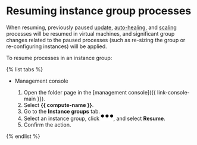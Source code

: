 # Resuming instance group processes

When resuming, previously paused [update](../../concepts/instance-groups/deploy/), [auto-healing](../../concepts/instance-groups/autohealing.md), and [scaling](../../concepts/instance-groups/policies/scale-policy.md) processes will be resumed in virtual machines, and significant group changes related to the paused processes (such as re-sizing the group or re-configuring instances) will be applied.

To resume processes in an instance group:

{% list tabs %}

- Management console

  1. Open the folder page in the [management console]({{ link-console-main }}).
  1. Select **{{ compute-name }}**.
  1. Go to the **Instance groups** tab.
  1. Select an instance group, click ![image](../../../_assets/horizontal-ellipsis.svg), and select **Resume**.
  1. Confirm the action.

{% endlist %}
